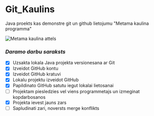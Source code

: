 # Git_Kaulins
Java proekts kas demonstre git un github lietojumu "Metama kaulina programma"

![Metama kaulina attels](https://user-images.githubusercontent.com/129928532/229993668-af784f09-53b0-4b7c-9b43-f6d27b376d88.png)

### *Daramo darbu saraksts* 
- [x] Uzsakta lokala Java projekta versionesana ar Git
- [x] Izveidot GitHub kontu
- [x] Izveidot GitHub kratuvi
- [x] Lokalu projektu izveidot GitHub
- [x] Papildinato GitHub satutu iegut lokalai lietosanai
- [ ] Projektam piesledzies vel viens programmetajs un izmeginat kopdarbosanos
- [x] Projekta ievest jauns zars
- [ ] Sapludinati zari, noversts merge konflikts
